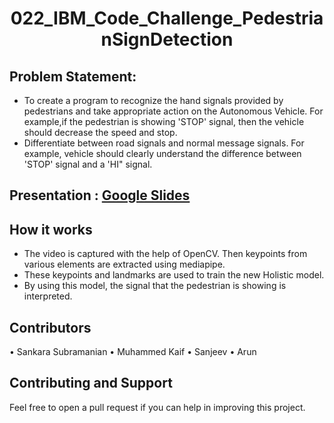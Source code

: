 <h1 align="center">022_IBM_Code_Challenge_PedestrianSignDetection </h1>

## Problem Statement:
* To create a program to recognize the hand signals provided by pedestrians and take appropriate action on the Autonomous Vehicle. For example,if the pedestrian is showing 'STOP' signal, then the vehicle should decrease the speed and stop.
* Differentiate between road signals and normal message signals. For example, vehicle should clearly understand the difference between 'STOP' signal and a 'HI" signal.

## Presentation : [Google Slides](https://docs.google.com/presentation/d/176ZI5EOF0AXElZLJ9NnMTjSnmssYXgpPsXHF-5kVssk/edit?usp=sharing)

## How it works
* The video is captured with the help of OpenCV. Then keypoints from various elements are extracted using mediapipe.
* These keypoints and landmarks are used to train the new Holistic model.
* By using this model, the signal that the pedestrian is showing is interpreted.

## Contributors
• Sankara Subramanian
• Muhammed Kaif
• Sanjeev
• Arun


## Contributing and Support

Feel free to open a pull request if you can help in improving this project.
